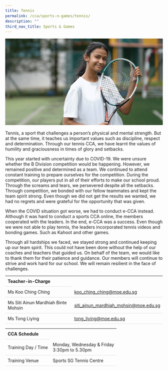 ```yaml
---
title: Tennis
permalink: /cca/sports-n-games/tennis/
description: ""
third_nav_title: Sports & Games
---
```

<style>
table {
  border-collapse: collapse;
  width: 100%;
}

th, td {
  padding: 8px;
  text-align: left;
  border-bottom: 1px solid #ddd;
}

tr:hover {background-color: #F5F5DC;}
</style>

<img src="/images/CCA/Tennis/tennis.gif">

<p>Tennis, a sport that challenges a person’s physical and mental strength. But at the same time, it teaches us important values such as discipline, respect and determination. Through our tennis CCA, we have learnt the values of humility and graciousness in times of glory and setbacks.</p>
<p>This year started with uncertainty due to COVID-19. We were unsure whether the B Division competition would be happening. However, we remained positive and determined as a team. We continued to attend constant training to prepare ourselves for the competition. During the competition, our players put in all of their efforts to make our school proud. Through the screams and tears, we persevered despite all the setbacks. Through competition, we bonded with our fellow teammates and kept the team spirit strong. Even though we did not get the results we wanted, we had no regrets and were grateful for the opportunity that was given.&nbsp;</p>
<p>When the COVID situation got worse, we had to conduct e-CCA instead. Although it was hard to conduct a sports CCA online, the members cooperated with the leaders. In the end, e-CCA was a success. Even though we were not able to play tennis, the leaders incorporated tennis videos and bonding games. Such as Kahoot and other games.&nbsp;</p>
<p>Through all hardships we faced, we stayed strong and continued keeping up our team spirit. This could not have been done without the help of our coaches and teachers that guided us. On behalf of the team, we would like to thank them for their patience and guidance. Our members will continue to strive and work hard for our school. We will remain resilient in the face of challenges.</p>
<table>
	<tbody>
		<tr>
			<th colspan="1">Teacher-in-Charge</th>
</tr>
<tr>
	<td rowspan="1">Ms Koo Ching Ching</td>
 <td><a target="" href="mailto:koo_ching_ching@moe.edu.sg">koo_ching_ching@moe.edu.sg</a></td>
	</tr>
<tr>
	<td rowspan="1">Ms Siti Ainun Mardhiah Binte Mohsin </td>
 <td><a target="" href="mailto:siti_ainun_mardhiah_mohsin@moe.edu.sg">siti_ainun_mardhiah_mohsin@moe.edu.sg</a></td>
	 	</tr>
		<tr>
	<td rowspan="1">Ms Tong Liying</td>
 <td><a target="" href="mailto:tong_liying@moe.edu.sg">tong_liying@moe.edu.sg</a></td>
	 	</tr>
</tbody>
</table>
<table>
	<tbody>
		<tr>
			<th colspan="1">CCA Schedule</th>
</tr>
		<tr>
	<td rowspan="1"> Training Day / Time</td>
<td>Monday, Wednesday &amp; Friday<br>
	3:30pm to 5.30pm</td>
	 	</tr>
<tr>
	<td rowspan="1">Training Venue</td>
 <td rowspan="1"> Sports SG Tennis Centre</td>
	</tr>
</tbody>
</table>